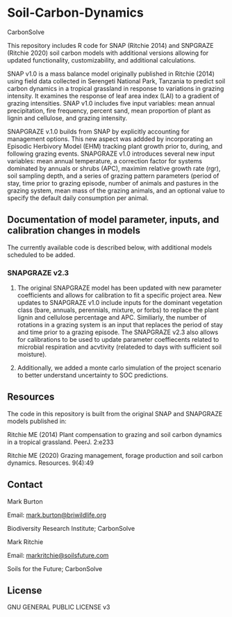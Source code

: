 # Soil-Carbon-Dynamics
CarbonSolve 

This repository includes R code for SNAP (Ritchie 2014) and SNPGRAZE (Ritchie 2020) soil carbon models with additional versions allowing for updated functionality, customizability, and  additional calculations. 

SNAP v1.0 is a mass balance model originally published in Ritchie (2014) using field data collected in Serengeti National Park, Tanzania to predict soil carbon dynamics in a tropical grassland in response to variations in grazing intensity. It examines the response of leaf area index (LAI) to a gradient of grazing intensities. SNAP v1.0 includes five input variables: mean annual precipitation, fire frequency, percent sand, mean proportion of plant as lignin and cellulose, and grazing intensity. 

SNAPGRAZE v.1.0 builds from SNAP by explicitly accounting for management options. This new aspect was addded by incorporating an Episodic Herbivory Model (EHM) tracking plant growth prior to, during, and following grazing events. SNAPGRAZE v1.0 introduces several new input variables: mean annual temperature, a correction factor for systems dominated by annuals or shrubs (APC), maximim relative growth rate (rgr), soil sampling depth, and a series of grazing pattern parameters (period of stay, time prior to grazing episode, number of animals and pastures in the grazing system, mean mass of the grazing animals, and an optional value to specify the default daily consumption per animal. 

## Documentation of model parameter, inputs, and calibration changes in models

The currently available code is described below, with additional models scheduled to be added. 

### SNAPGRAZE v2.3
1. The original SNAPGRAZE model has been updated with new parameter coefficients and allows for calibration to fit a specific project area.
  New updates to SNAPGRAZE v1.0 include inputs for the dominant vegetation class (bare, annuals, perennials, mixture, or forbs) to replace the plant lignin and cellulose percentage and       APC. Similiarly, the number of rotations in a grazing system is an input that replaces the period of stay and time prior to a grazing episode.  The SNAPGRAZE v2.3 also allows for           calibrations to be used to update parameter coeffiecents related to microbial respiration and acvtivity (relateded to days with sufficient soil moisture). 
   
2. Additionally, we added a monte carlo simulation of the project scenario to better understand uncertainty to SOC predictions.



## Resources

The code in this repository is built from the original SNAP and SNAPGRAZE models published in:

Ritchie ME (2014) Plant compensation to grazing and soil carbon dynamics in a tropical grassland. PeerJ. 2:e233 

Ritchie ME (2020) Grazing management, forage production and soil carbon dynamics. Resources. 9(4):49


## Contact

Mark Burton

Email: mark.burton@briwildlife.org

Biodiversity Research Institute; CarbonSolve


Mark Ritchie 

Email: markritchie@soilsfuture.com

Soils for the Future; CarbonSolve


## License

GNU GENERAL PUBLIC LICENSE v3

